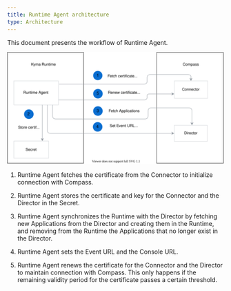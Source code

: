 ```yaml
---
title: Runtime Agent architecture
type: Architecture
---
```


This document presents the workflow of Runtime Agent. 

![Runtime Agent architecture](./assets/runtime-agent-architecture.svg)

1. Runtime Agent fetches the certificate from the Connector to initialize connection with Compass.

2. Runtime Agent stores the certificate and key for the Connector and the Director in the Secret.

3. Runtime Agent synchronizes the Runtime with the Director by fetching new Applications from the Director and creating them in the Runtime, and removing from the Runtime the Applications that no longer exist in the Director. 

4. Runtime Agent sets the Event URL and the Console URL. 

5. Runtime Agent renews the certificate for the Connector and the Director to maintain connection with Compass. This only happens if the remaining validity period for the certificate passes a certain threshold. 